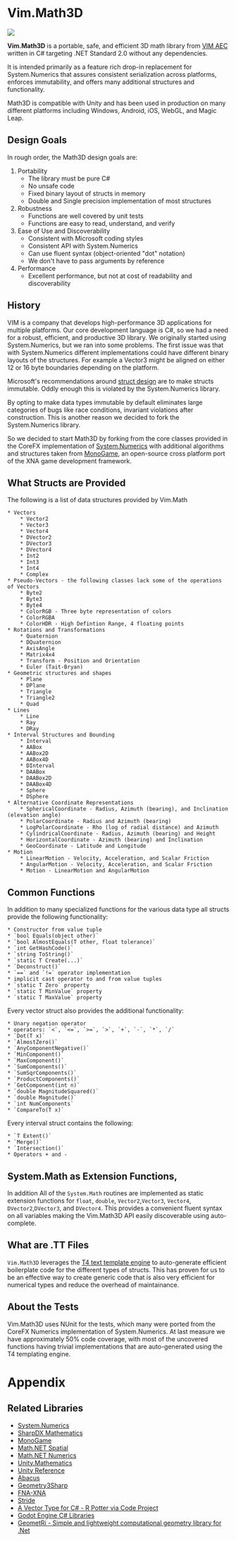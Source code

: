# Vim.Math3D

[<img src="https://img.shields.io/nuget/v/Vim.Math3D.svg">](https://github.com/Vim/Math3D)

**Vim.Math3D** is a portable, safe, and efficient 3D math library from [VIM AEC](https://vimaec.com) written in C# 
targeting .NET Standard 2.0 without any dependencies. 

It is intended primarily as a feature rich drop-in replacement for System.Numerics that assures consistent serialization
across platforms, enforces immutability, and offers many additional structures and functionality. 

Math3D is compatible with Unity and has been used in production on many different platforms including Windows, 
Android, iOS, WebGL, and Magic Leap. 

## Design Goals

In rough order, the Math3D design goals are:

1. Portability
	* The library must be pure C# 
	* No unsafe code 
	* Fixed binary layout of structs in memory
	* Double and Single precision implementation of most structures 
2. Robustness
	* Functions are well covered by unit tests 
	* Functions are easy to read, understand, and verify
3. Ease of Use and Discoverability
	* Consistent with Microsoft coding styles
	* Consistent API with System.Numerics
	* Can use fluent syntax (object-oriented "dot" notation)
	* We don't have to pass arguments by reference
4. Performance 
	* Excellent performance, but not at cost of readability and discoverability

## History 

VIM is a company that develops high-performance 3D applications for multiple platforms. Our core development language
is C#, so we had a need for a robust, efficient, and productive 3D library. We originally started using 
System.Numerics, but we ran into some problems. The first issue was that with System.Numerics different implementations could 
have different binary layouts of the structures. For example a Vector3 might be aligned on either 12 or 16 byte boundaries 
depending on the platform. 

Microsoft's recommendations around [struct design](https://docs.microsoft.com/en-us/dotnet/standard/design-guidelines/struct)
are to make structs immutable. Oddly enough this is violated by the System.Numerics library. 

By opting to make data types immutable by default eliminates large categories of bugs like race conditions, 
invariant violations after construction. This is another reason we decided to fork the System.Numerics library. 

So we decided to start Math3D by forking from the core classes provided in the CoreFX implementation of 
[System.Numerics](https://github.com/dotnet/corefx/tree/master/src/System.Numerics.Vectors/src/System/Numerics) with 
additional algorithms and structures taken from [MonoGame](https://github.com/MonoGame/MonoGame), 
an open-source cross platform port of the XNA game development framework. 

## What Structs are Provided

The following is a list of data structures provided by Vim.Math

	* Vectors
		* Vector2
		* Vector3
		* Vector4	
		* DVector2
		* DVector3
		* DVector4
		* Int2
		* Int3
		* Int4
		* Complex 
	* Pseudo-Vectors - the following classes lack some of the operations of Vectors 
		* Byte2
		* Byte3
		* Byte4
		* ColorRGB - Three byte representation of colors
		* ColorRGBA
		* ColorHDR - High Defintion Range, 4 floating points 
	* Rotations and Transformations
		* Quaternion
		* DQuaternion
		* AxisAngle 
		* Matrix4x4
		* Transform - Position and Orientation
		* Euler (Tait-Bryan)
	* Geometric structures and shapes
		* Plane
		* DPlane
		* Triangle
		* Triangle2
		* Quad
	* Lines
		* Line
		* Ray
		* DRay
	* Interval Structures and Bounding			
		* Interval
		* AABox
		* AABox2D
		* AABox4D
		* DInterval
		* DAABox
		* DAABox2D
		* DAABox4D
		* Sphere
		* DSphere
	* Alternative Coordinate Representations
		* SphericalCoordinate - Radius, Azimuth (bearing), and Inclination (elevation angle)
		* PolarCoordinate - Radius and Azimuth (bearing)
		* LogPolarCoordinate - Rho (log of radial distance) and Azimuth
		* CylindricalCoordinate - Radius, Azimuth (bearing) and Height
		* HorizontalCoordinate - Azimuth (bearing) and Inclination
		* GeoCoordinate - Latitude and Longitude
	* Motion 
		* LinearMotion - Velocity, Acceleration, and Scalar Friction 
		* AngularMotion - Velocity, Acceleration, and Scalar Friction 
		* Motion - LinearMotion and AngularMotion
	
## Common Functions

In addition to many specialized functions for the various data type 
all structs provide the following functionality:

	* Constructor from value tuple
	* `bool Equals(object other)`
	* `bool AlmostEquals(T other, float tolerance)`
	* `int GetHashCode()`
	* `string ToString()`
	* `static T Create(...)`
	* `Deconstruct()`
	* `==` and `!=` operator implementation
	* implicit cast operator to and from value tuples
	* `static T Zero` property
	* `static T MinValue` property
	* `static T MaxValue` property

Every vector struct also provides the additional functionality:

	* Unary negation operator 
	* operators: `<`, `<=`, `>=`, `>`, `+`, `-`, `*`, `/`
	* `Dot(T x)` 
	* `AlmostZero()`
    * `AnyComponentNegative()`
    * `MinComponent()`
    * `MaxComponent()`
    * `SumComponents()`
    * `SumSqrComponents()`
    * `ProductComponents()`
    * `GetComponent(int n)`
	* `double MagnitudeSquared()`
    * `double Magnitude()`
	* `int NumComponents`
	* `CompareTo(T x)`

Every interval struct contains the following:

	* `T Extent()`
	* `Merge()`
	* `Intersection()`
	* Operators + and -


## System.Math as Extension Functions, 

In addition All of the `System.Math` routines are implemented as static extension functions 
for `float`, `double`, `Vector2`,`Vector3`, `Vector4`, `DVector2`,`DVector3`, 
and `DVector4`. This provides a convenient fluent syntax on all variables making the Vim.Math3D API
easily discoverable using auto-complete.

## What are .TT Files

`Vim.Math3D` leverages the [T4 text template engine](https://docs.microsoft.com/en-us/visualstudio/modeling/code-generation-and-t4-text-templates?view=vs-2017) 
to auto-generate efficient boilerplate code for the different types of 
structs. This has proven for us to be an effective way to create generic code that is also very efficient for numerical types and 
reduce the overhead of maintainance.  

## About the Tests

Vim.Math3D uses NUnit for the tests, which many were ported from the CoreFX Numerics implementation of System.Numerics. 
At last measure we have approximately 50% code coverage, with most of the uncovered functions having trivial implementations 
that are auto-generated using the T4 templating engine. 

# Appendix 

## Related Libraries 

* [System.Numerics](https://referencesource.microsoft.com/#System.Numerics,namespaces)
* [SharpDX Mathematics](https://github.com/sharpdx/SharpDX/tree/master/Source/SharpDX.Mathematics)
* [MonoGame](https://github.com/MonoGame/MonoGame)
* [Math.NET Spatial](https://github.com/mathnet/mathnet-spatial)
* [Math.NET Numerics](https://github.com/mathnet/mathnet-numerics)
* [Unity.Mathematics](https://github.com/Unity-Technologies/Unity.Mathematics)
* [Unity Reference](https://github.com/Unity-Technologies/UnityCsReference/tree/master/Runtime/Export)
* [Abacus](https://github.com/sungiant/abacus)
* [Geometry3Sharp](https://github.com/gradientspace/geometry3Sharp)
* [FNA-XNA](https://github.com/FNA-XNA/FNA/tree/master/src)
* [Stride](https://github.com/stride3d/stride/tree/master/sources/core/Stride.Core.Mathematics)
* [A Vector Type for C# - R Potter via Code Project](https://www.codeproject.com/Articles/17425/A-Vector-Type-for-C)
* [Godot Engine C# Libraries](https://github.com/godotengine/godot/tree/master/modules/mono/glue/GodotSharp/GodotSharp/Core)
* [GeometRi - Simple and lightweight computational geometry library for .Net](https://github.com/RiSearcher/GeometRi.CSharp)
